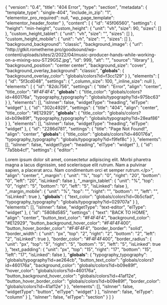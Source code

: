 {
    "version": "0.4",
    "title": "404 Error",
    "type": "section",
    "metadata": {
        "template_type": "single-404",
        "include_in_zip": "1",
        "elementor_pro_required": null,
        "wp_page_template": "elementor_header_footer"
    },
    "content": [
        {
            "id": "45f06560",
            "settings": {
                "height": "min-height",
                "custom_height": {
                    "unit": "vh",
                    "size": 90,
                    "sizes": []
                },
                "custom_height_tablet": {
                    "unit": "vh",
                    "size": "",
                    "sizes": []
                },
                "custom_height_mobile": {
                    "unit": "vh",
                    "size": "",
                    "sizes": []
                },
                "background_background": "classic",
                "background_image": {
                    "url": "http:\/\/gtkit.rometheme.pro\/goodsound\/wp-content\/uploads\/sites\/2\/2022\/04\/music-producer-hands-while-working-on-a-mixing-sou-ST29G5Z.jpg",
                    "id": 999,
                    "alt": "",
                    "source": "library"
                },
                "background_position": "center center",
                "background_size": "cover",
                "background_overlay_background": "classic",
                "__globals__": {
                    "background_overlay_color": "globals\/colors?id=f3cc129"
                }
            },
            "elements": [
                {
                    "id": "5f3cd048",
                    "settings": {
                        "_column_size": 100,
                        "_inline_size": null
                    },
                    "elements": [
                        {
                            "id": "82dc756",
                            "settings": {
                                "title": "Error",
                                "align": "center",
                                "title_color": "#F4F4F4",
                                "__globals__": {
                                    "title_color": "globals\/colors?id=460176a",
                                    "typography_typography": "globals\/typography?id=975bc63"
                                }
                            },
                            "elements": [],
                            "isInner": false,
                            "widgetType": "heading",
                            "elType": "widget"
                        },
                        {
                            "id": "302c4929",
                            "settings": {
                                "title": "404",
                                "align": "center",
                                "title_color": "#E12929",
                                "__globals__": {
                                    "title_color": "globals\/colors?id=b09e89f",
                                    "typography_typography": "globals\/typography?id=28eaf86"
                                }
                            },
                            "elements": [],
                            "isInner": false,
                            "widgetType": "heading",
                            "elType": "widget"
                        },
                        {
                            "id": "2286d781",
                            "settings": {
                                "title": "Page Not Found!",
                                "align": "center",
                                "__globals__": {
                                    "title_color": "globals\/colors?id=460176a",
                                    "typography_typography": "globals\/typography?id=f9fef8c"
                                }
                            },
                            "elements": [],
                            "isInner": false,
                            "widgetType": "heading",
                            "elType": "widget"
                        },
                        {
                            "id": "7a5bb4cf",
                            "settings": {
                                "editor": "<p>Lorem ipsum dolor sit amet, consectetur adipiscing elit. Morbi pharetra magna a lacus dignissim, sed scelerisque elit rutrum. Nam a pulvinar sapien, a placerat arcu. Nam condimentum orci et semper rutrum.<\/p>",
                                "align": "center",
                                "_margin": {
                                    "unit": "%",
                                    "top": "0",
                                    "right": "20",
                                    "bottom": "0",
                                    "left": "20",
                                    "isLinked": false
                                },
                                "_margin_tablet": {
                                    "unit": "%",
                                    "top": "0",
                                    "right": "5",
                                    "bottom": "0",
                                    "left": "5",
                                    "isLinked": false
                                },
                                "_margin_mobile": {
                                    "unit": "%",
                                    "top": "",
                                    "right": "",
                                    "bottom": "",
                                    "left": "",
                                    "isLinked": true
                                },
                                "__globals__": {
                                    "text_color": "globals\/colors?id=0b5cfad",
                                    "typography_typography": "globals\/typography?id=029707a"
                                }
                            },
                            "elements": [],
                            "isInner": false,
                            "widgetType": "text-editor",
                            "elType": "widget"
                        },
                        {
                            "id": "5808d585",
                            "settings": {
                                "text": "BACK TO HOME",
                                "align": "center",
                                "button_text_color": "#F4F4F4",
                                "background_color": "#E12929",
                                "button_background_hover_color": "#F4F4F400",
                                "button_hover_border_color": "#F4F4F4",
                                "border_border": "solid",
                                "border_width": {
                                    "unit": "px",
                                    "top": "2",
                                    "right": "2",
                                    "bottom": "2",
                                    "left": "2",
                                    "isLinked": true
                                },
                                "border_color": "#F4F4F400",
                                "border_radius": {
                                    "unit": "px",
                                    "top": "5",
                                    "right": "5",
                                    "bottom": "5",
                                    "left": "5",
                                    "isLinked": true
                                },
                                "text_padding": {
                                    "unit": "px",
                                    "top": "15",
                                    "right": "17",
                                    "bottom": "15",
                                    "left": "17",
                                    "isLinked": false
                                },
                                "__globals__": {
                                    "typography_typography": "globals\/typography?id=ae264cb",
                                    "button_text_color": "globals\/colors?id=460176a",
                                    "background_color": "globals\/colors?id=b09e89f",
                                    "hover_color": "globals\/colors?id=460176a",
                                    "button_background_hover_color": "globals\/colors?id=41af12e",
                                    "button_hover_border_color": "globals\/colors?id=b09e89f",
                                    "border_color": "globals\/colors?id=41af12e"
                                }
                            },
                            "elements": [],
                            "isInner": false,
                            "widgetType": "button",
                            "elType": "widget"
                        }
                    ],
                    "isInner": false,
                    "elType": "column"
                }
            ],
            "isInner": false,
            "elType": "section"
        }
    ]
}
